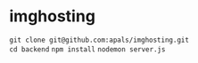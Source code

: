 # imghosting

`git clone git@github.com:apals/imghosting.git` <br/>
`cd backend`
`npm install`
`nodemon server.js`
